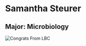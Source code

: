 # Samantha Steurer

## Major: Microbiology


<img class="markdownImage" src="./markdownAssetPath/Congrats-from-LBC.png" alt="Congrats From LBC"/>


<img class="markdownImage" src="./markdownAssetPath/ss-steurer-to-little-butter-chicken.jpeg" alt=""/>